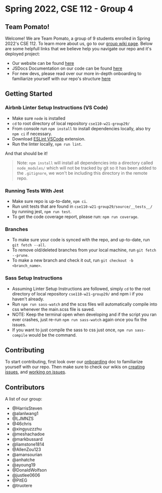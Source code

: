 # Spring 2022, CSE 112 - Group 4

## Team Pomato!

Welcome! We are Team Pomato, a group of 9 students enrolled in Spring 2022's CSE 112. To learn more about us, go to our [group wiki page](https://github.com/DonaldWolfson/cse110-w21-group29/wiki/Group-Page). Below are some helpfull links that we believe help you navigate our repo and it's deployed project:

- Our website can be found [here](https://cse112-sp22-group4.github.io/Electric-Pomato/)
- JSDocs Documentation on our code can be found [here](https://cse-110-group-29.github.io/Electric-Pomato/docs/cse110-w21-group29/0.8.0/index.html)
- For new devs, please read over our more in-depth onboarding to familiarize yourself with our repo's structure [here](https://github.com/DonaldWolfson/cse110-w21-group29/blob/main/specs/onboard.md)

## Getting Started

### Airbnb Linter Setup Instructions (VS Code)

- Make sure `node` is installed
- `cd` to root directory of local repository `cse110-w21-group29/`
- From console run `npm install` to install dependencies locally, also try `npm ci` if necessary.
- Download [ESLint VSCode](https://marketplace.visualstudio.com/items?itemName=dbaeumer.vscode-eslint) extension.
- Run the linter locally, `npm run lint`.

And that should be it!
> Note: `npm install` will install all dependencies into a directory called `node_modules/` which will not be tracked by git so it has been added to the `.gitignore`, we won't be including this directory in the remote repo.

### Running Tests With Jest

- Make sure repo is up-to-date, `npm ci`.
- Run unit tests that are found in `cse110-w21-group29/source/__tests__/` by running jest, `npm run test`.
- To get the code coverage report, please run: `npm run coverage`.

### Branches

- To make sure your code is synced with the repo, and up-to-date, run `git fetch --all`.
- To remove old/deleted branches from your local machine, run `git fetch --prune`.
- To make a new branch and check it out, run `git checkout -b <branch_name>`.

### Sass Setup Instructions

- Assuming Linter Setup Instructions are followed, simply `cd` to the root directory of local repository `cse110-w21-group29/` and npm i if you haven't already.
- Run `npm run sass-watch` and the scss files will automatically compile into css whenever the main.scss file is saved.
- NOTE: Keep the terminal open when developing and if the script you ran ever crashes, just re-run `npm run sass-watch` again once you fix the issues.
- If you want to just compile the sass to css just once, `npm run sass-compile` would be the command.

## Contributing

To start contributing, first look over our [onboarding](https://github.com/DonaldWolfson/cse110-w21-group29/blob/main/specs/onboard.md) doc to familiarize yourself with our repo. Then make sure to check our wikis on [creating issues](https://github.com/DonaldWolfson/cse110-w21-group29/wiki/How-to-Post-an-Issue), and [working on issues](https://github.com/DonaldWolfson/cse110-w21-group29/wiki/How-to-Work-on-an-Issue).

## Contributors

A list of our group:

- @HarrisSteven
- @alanlwang1
- @LJMNZS
- @46chris
- @xingyuzzzhu
- @meshachadoe
- @markbussard
- @liamstone1814
- @AllenZou123
- @amansourian
- @anhatche
- @ayoung19
- @DonaldWolfson
- @justlee0606
- @PitEG
- @truotere
